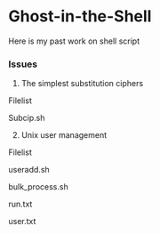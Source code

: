 Ghost-in-the-Shell
==================

Here is my past work on shell script

### Issues
1. The simplest substitution ciphers

 Filelist

  Subcip.sh
  



 2. Unix user management

Filelist

  useradd.sh
  
  bulk_process.sh
  
  run.txt
  
  user.txt
  
